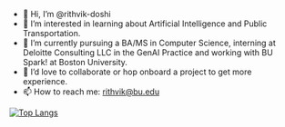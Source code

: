 - 👋 Hi, I’m @rithvik-doshi
- 👀 I’m interested in learning about Artificial Intelligence and Public Transportation.
- 🌱 I’m currently pursuing a BA/MS in Computer Science, interning at Deloitte Consulting LLC in the GenAI Practice and working with BU Spark! at Boston University.
- 💞️ I’d love to collaborate or hop onboard a project to get more experience.
- 📫 How to reach me: rithvik@bu.edu

[![Top Langs](https://github-readme-stats.vercel.app/api/top-langs/?username=rithvik-doshi&layout=compact)](https://github.com/anuraghazra/github-readme-stats)

<!---
rithvik-doshi/rithvik-doshi is a ✨ special ✨ repository because its `README.md` (this file) appears on your GitHub profile.
You can click the Preview link to take a look at your changes.
--->
